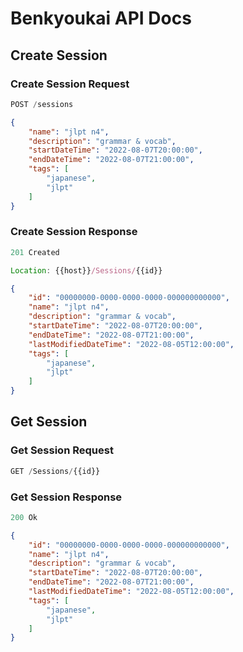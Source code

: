 # Benkyoukai API Docs

## Create Session

### Create Session Request

```js
POST /sessions
```

```json
{
    "name": "jlpt n4",
    "description": "grammar & vocab",
    "startDateTime": "2022-08-07T20:00:00",
    "endDateTime": "2022-08-07T21:00:00",
    "tags": [
        "japanese",
        "jlpt"
    ]
}
```

### Create Session Response

```js
201 Created
```

```js
Location: {{host}}/Sessions/{{id}}
```

```json
{
    "id": "00000000-0000-0000-0000-000000000000",
    "name": "jlpt n4",
    "description": "grammar & vocab",
    "startDateTime": "2022-08-07T20:00:00",
    "endDateTime": "2022-08-07T21:00:00",
    "lastModifiedDateTime": "2022-08-05T12:00:00",  
    "tags": [
        "japanese",
        "jlpt"
    ]
}
```

## Get Session

### Get Session Request

```js
GET /Sessions/{{id}}
```

### Get Session Response

```js
200 Ok
```

```json
{
    "id": "00000000-0000-0000-0000-000000000000",
    "name": "jlpt n4",
    "description": "grammar & vocab",
    "startDateTime": "2022-08-07T20:00:00",
    "endDateTime": "2022-08-07T21:00:00",
    "lastModifiedDateTime": "2022-08-05T12:00:00",  
    "tags": [
        "japanese",
        "jlpt"
    ]
}
```
